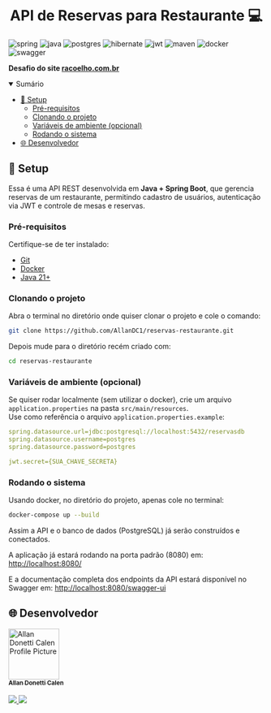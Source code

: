 [SPRING_BADGE]: https://img.shields.io/badge/spring-%236DB33F.svg?style=for-the-badge&logo=spring&logoColor=white
[JAVA_BADGE]: https://img.shields.io/badge/java-%23ED8B00.svg?style=for-the-badge&logo=openjdk&logoColor=white
[POSTGRES_BADGE]: https://img.shields.io/badge/postgres-%23316192.svg?style=for-the-badge&logo=postgresql&logoColor=white
[HIBERNATE_BADGE]: https://img.shields.io/badge/Hibernate-59666C?style=for-the-badge&logo=Hibernate&logoColor=white
[JWT_BADGE]: https://img.shields.io/badge/JWT-black?style=for-the-badge&logo=JSON%20web%20tokens
[MAVEN_BADGE]: https://img.shields.io/badge/apachemaven-C71A36.svg?style=for-the-badge&logo=apachemaven&logoColor=white
[DOCKER_BADGE]: https://img.shields.io/badge/docker-%230db7ed.svg?style=for-the-badge&logo=docker&logoColor=white
[SWAGGER_BADGE]: https://img.shields.io/badge/-Swagger-%23Clojure?style=for-the-badge&logo=swagger&logoColor=white

<h1 align="center" style="font-weight: bold;">API de Reservas para Restaurante 💻</h1>

![spring][SPRING_BADGE]
![java][JAVA_BADGE]
![postgres][POSTGRES_BADGE]
![hibernate][HIBERNATE_BADGE]
![jwt][JWT_BADGE]
![maven][MAVEN_BADGE]
![docker][DOCKER_BADGE]
![swagger][SWAGGER_BADGE]

<b>Desafio do site [racoelho.com.br](https://racoelho.com.br/listas/desafios/sistema-de-reservas-de-restaurante)</b>

<details open="open">
<summary>Sumário</summary>
  
- [📍 Setup](#start)
  - [Pré-requisitos](#prerequisites)
  - [Clonando o projeto](#cloning)
  - [Variáveis de ambiente (opcional)](#environment-variables)
  - [Rodando o sistema](#run)
- [🌐 Desenvolvedor](#dev)
  
</details>

<h2 id="start">📍 Setup</h2>

Essa é uma API REST desenvolvida em **Java + Spring Boot**, que gerencia reservas de um restaurante, permitindo cadastro de usuários, autenticação via JWT e controle de mesas e reservas.

<h3 id="prerequisites">Pré-requisitos</h3>

Certifique-se de ter instalado:

- [Git](https://git-scm.com)
- [Docker](https://www.docker.com/)
- [Java 21+](https://www.oracle.com/br/java/technologies/downloads/)

<h3 id="cloning">Clonando o projeto</h3>

Abra o terminal no diretório onde quiser clonar o projeto e cole o comando:

```bash
git clone https://github.com/AllanDC1/reservas-restaurante.git
```

Depois mude para o diretório recém criado com:

```bash
cd reservas-restaurante
```

<h3 id="environment-variables">Variáveis de ambiente (opcional)</h2>

Se quiser rodar localmente (sem utilizar o docker), crie um arquivo `application.properties` na pasta `src/main/resources`.<br>
Use como referência o arquivo `application.properties.example`:

```yaml
spring.datasource.url=jdbc:postgresql://localhost:5432/reservasdb
spring.datasource.username=postgres
spring.datasource.password=postgres

jwt.secret={SUA_CHAVE_SECRETA}
```

<h3 id="run">Rodando o sistema</h3>

Usando docker, no diretório do projeto, apenas cole no terminal:

```bash
docker-compose up --build
```

Assim a API e o banco de dados (PostgreSQL) já serão construídos e conectados.<br>

A aplicação já estará rodando na porta padrão (8080) em:
[http://localhost:8080/](http://localhost:8080/)

E a documentação completa dos endpoints da API estará disponível no Swagger em:
[http://localhost:8080/swagger-ui](http://localhost:8080/swagger-ui)  

<h2 id="dev">🌐 Desenvolvedor</h2>

<a href="https://github.com/AllanDC1">
    <img src="https://avatars.githubusercontent.com/u/162832747?v=4" width="100px;" alt="Allan Donetti Calen Profile Picture"/><br>
    <sub>
        <b>Allan Donetti Calen</b>
    </sub>
</a>
<br><br>
<a href="https://www.linkedin.com/in/allan-donetti-calen">
    <img src="https://img.shields.io/badge/-LinkedIn-%230077B5?style=flat-square&logo=Linkedin&logoColor=white">
</a>
<a href="mailto:adonetticalen@gmail.com">
    <img src="https://img.shields.io/badge/-adonetticalen@gmail.com-D14836?style=flat-square&logo=Gmail&logoColor=white">
</a>